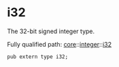 # i32

The 32-bit signed integer type.

Fully qualified path: [core](./core.md)::[integer](./core-integer.md)::[i32](./core-integer-i32.md)

<pre><code class="language-cairo">pub extern type i32;</code></pre>

